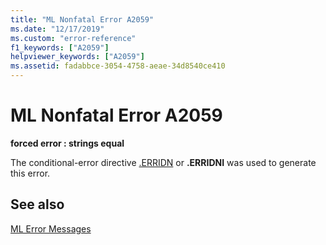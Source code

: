 ```yaml
---
title: "ML Nonfatal Error A2059"
ms.date: "12/17/2019"
ms.custom: "error-reference"
f1_keywords: ["A2059"]
helpviewer_keywords: ["A2059"]
ms.assetid: fadabbce-3054-4758-aeae-34d8540ce410
---
```

# ML Nonfatal Error A2059

**forced error : strings equal**

The conditional-error directive [.ERRIDN](../../assembler/masm/dot-erridn.md) or **.ERRIDNI** was used to generate this error.

## See also

[ML Error Messages](../../assembler/masm/ml-error-messages.md)<br/>